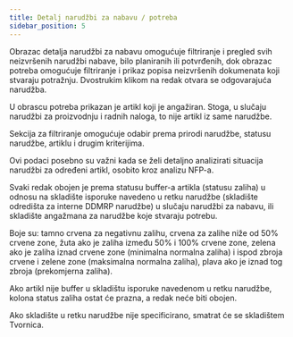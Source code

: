 ```yaml
---
title: Detalj narudžbi za nabavu / potreba 
sidebar_position: 5
---
```


Obrazac detalja narudžbi za nabavu omogućuje filtriranje i pregled svih neizvršenih narudžbi nabave, bilo planiranih ili potvrđenih, dok obrazac potreba omogućuje filtriranje i prikaz popisa neizvršenih dokumenata koji stvaraju potražnju. Dvostrukim klikom na redak otvara se odgovarajuća narudžba. 

U obrascu potreba prikazan je artikl koji je angažiran. Stoga, u slučaju narudžbi za proizvodnju i radnih naloga, to nije artikl iz same narudžbe. 

Sekcija za filtriranje omogućuje odabir prema prirodi narudžbe, statusu narudžbe, artiklu i drugim kriterijima. 

Ovi podaci posebno su važni kada se želi detaljno analizirati situacija narudžbi za određeni artikl, osobito kroz analizu NFP-a. 

Svaki redak obojen je prema statusu buffer-a artikla (statusu zaliha) u odnosu na skladište isporuke navedeno u retku narudžbe (skladište odredišta za interne DDMRP narudžbe) u slučaju narudžbi za nabavu, ili skladište angažmana za narudžbe koje stvaraju potrebu. 

Boje su: tamno crvena za negativnu zalihu, crvena za zalihe niže od 50% crvene zone, žuta ako je zaliha između 50% i 100% crvene zone, zelena ako je zaliha iznad crvene zone (minimalna normalna zaliha) i ispod zbroja crvene i zelene zone (maksimalna normalna zaliha), plava ako je iznad tog zbroja (prekomjerna zaliha). 

Ako artikl nije buffer u skladištu isporuke navedenom u retku narudžbe, kolona status zaliha ostat će prazna, a redak neće biti obojen. 

Ako skladište u retku narudžbe nije specificirano, smatrat će se skladištem Tvornica. 
